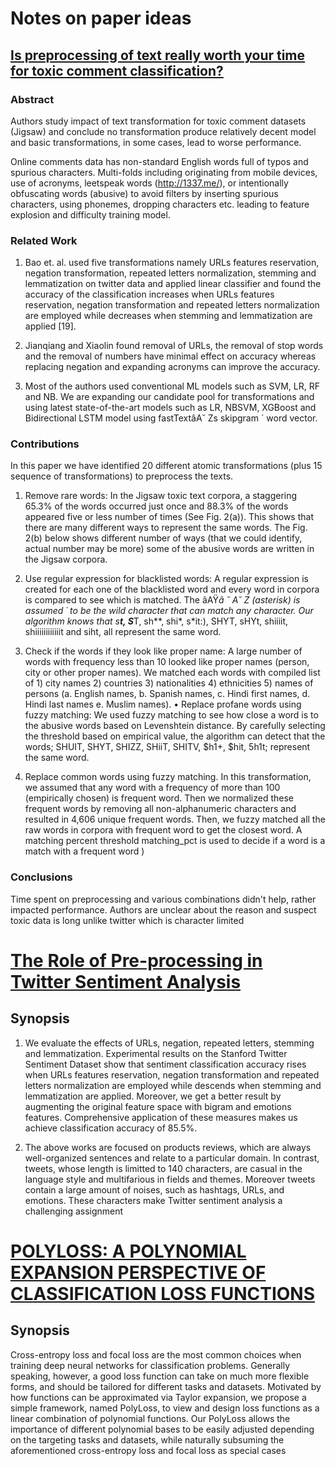 # Notes on paper ideas

## [Is preprocessing of text really worth your time for toxic comment classification?](https://arxiv.org/pdf/1806.02908.pdf)

### Abstract
Authors study impact of text transformation for toxic comment datasets (Jigsaw) and conclude no  transformation produce relatively decent model and basic transformations, in some cases, lead to worse performance.

Online comments data has non-standard English words full of typos and spurious characters. Multi-folds including originating from mobile devices, use of acronyms, leetspeak words (http://1337.me/), or intentionally obfuscating words (abusive) to avoid filters by inserting spurious characters, using phonemes, dropping characters etc. leading to feature explosion and difficulty training model.

### Related Work

1. Bao et. al. used five transformations namely URLs features reservation, negation transformation, repeated letters normalization, stemming and lemmatization on twitter data and applied linear classifier and found the accuracy of the classification increases when URLs features reservation, negation transformation and repeated letters normalization are employed while decreases when stemming and lemmatization are applied [19].

2. Jianqiang and Xiaolin found removal of URLs, the removal of stop words and the removal of numbers have minimal effect on accuracy whereas replacing negation and expanding acronyms can improve the accuracy.

3. Most of the authors used conventional ML models such as SVM, LR, RF and NB. We are expanding our candidate pool for transformations and using latest state-of-the-art models such as LR, NBSVM, XGBoost and Bidirectional LSTM model using fastTextâA˘ Zs skipgram ´ word vector.

### Contributions
In this paper we have identified 20 different atomic transformations (plus 15 sequence of transformations) to preprocess the texts.

1. Remove rare words: In the Jigsaw toxic text corpora, a staggering 65.3% of the words occurred just once and 88.3% of the words appeared five or less number of times (See Fig. 2(a)). This shows that there are many different ways to represent the same words. The Fig. 2(b) below shows different number of ways (that we could identify, actual number may be more) some of the abusive words are written in the Jigsaw corpora.

2. Use regular expression for blacklisted words: A regular expression is created for each one of the blacklisted word and every word in corpora is compared to see which is matched. The âAŸ*â ˘ A˘ Z (asterisk) is assumed ´ to be the wild character that can match any character. Our algorithm knows that s**t, S***T, sh**, shi*, s*it:), SHYT, sHYt, shiiiit, shiiiiiiiiiiiit and siht, all represent the same word.

3. Check if the words if they look like proper name: A large number of words with frequency less than 10 looked like proper names (person, city or other proper names). We matched each words with compiled list of 1) city names 2) countries 3) nationalities 4) ethnicities 5) names of persons (a. English names, b. Spanish names, c. Hindi first names, d. Hindi last names e. Muslim names). • Replace profane words using fuzzy matching: We used fuzzy matching to see how close a word is to the abusive words based on Levenshtein distance. By carefully selecting the threshold based on empirical value, the algorithm can detect that the words; SHUIT, SHYT, SHIZZ, SHiiT, SHITV, $h1+, $hit, 5h1t; represent the same word.

4. Replace common words using fuzzy matching. In this transformation, we assumed that any word with a frequency of more than 100 (empirically chosen) is frequent word. Then we normalized these frequent words by removing all non-alphanumeric characters and resulted in 4,606 unique frequent words. Then, we fuzzy matched all the raw words in corpora with frequent word to get the closest word. A matching percent threshold matching_pct is used to decide if a word is a match with a frequent word )

### Conclusions

Time spent on preprocessing and various combinations didn't help, rather impacted performance. Authors are unclear about the reason and suspect toxic data is long unlike twitter which is character limited

# [The Role of Pre-processing in Twitter Sentiment Analysis](https://www.researchgate.net/publication/339982951_The_Role_of_Pre-processing_in_Twitter_Sentiment_Analysis)

## Synopsis

1. We evaluate the effects of URLs, negation, repeated letters, stemming and lemmatization. 
Experimental results on the Stanford Twitter Sentiment Dataset show that sentiment classification accuracy 
rises when URLs features reservation, negation transformation and repeated letters normalization are employed 
while descends when stemming and lemmatization are applied. 
Moreover, we get a better result by augmenting the original feature space with bigram and emotions features. 
Comprehensive application of these measures makes us achieve classification accuracy of 85.5%.

2. The above works are focused on products reviews, which are always
well-organized sentences and relate to a particular domain. In contrast, tweets, whose
length is limitted to 140 characters, are casual in the language style and multifarious
in fields and themes. Moreover tweets contain a large amount of noises, such as
hashtags, URLs, and emotions. These characters make Twitter sentiment analysis a
challenging assignment

# [POLYLOSS: A POLYNOMIAL EXPANSION PERSPECTIVE OF CLASSIFICATION LOSS FUNCTIONS](https://arxiv.org/pdf/2204.12511.pdf)

## Synopsis

Cross-entropy loss and focal loss are the most common choices when training
deep neural networks for classification problems. Generally speaking, however, a
good loss function can take on much more flexible forms, and should be tailored
for different tasks and datasets. Motivated by how functions can be approximated
via Taylor expansion, we propose a simple framework, named PolyLoss, to view
and design loss functions as a linear combination of polynomial functions. Our
PolyLoss allows the importance of different polynomial bases to be easily adjusted depending on the targeting tasks and datasets, while naturally subsuming
the aforementioned cross-entropy loss and focal loss as special cases
